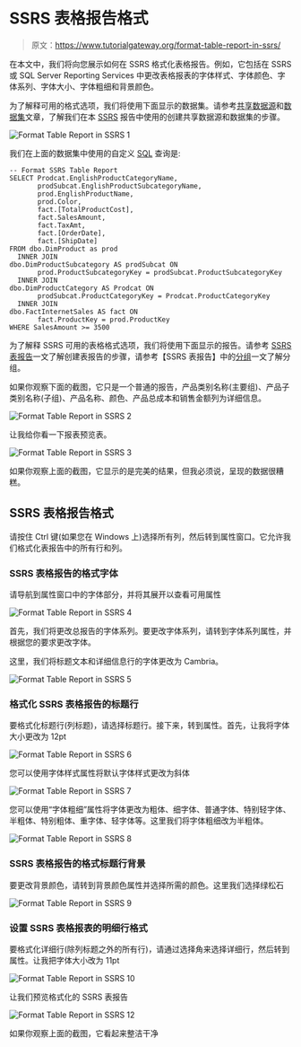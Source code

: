 # SSRS 表格报告格式

> 原文：<https://www.tutorialgateway.org/format-table-report-in-ssrs/>

在本文中，我们将向您展示如何在 SSRS 格式化表格报告。例如，它包括在 SSRS 或 SQL Server Reporting Services 中更改表格报表的字体样式、字体颜色、字体系列、字体大小、字体粗细和背景颜色。

为了解释可用的格式选项，我们将使用下面显示的数据集。请参考[共享数据源](https://www.tutorialgateway.org/ssrs-shared-data-source/)和[数据集](https://www.tutorialgateway.org/shared-dataset-in-ssrs/)文章，了解我们在本 [SSRS](https://www.tutorialgateway.org/ssrs/) 报告中使用的创建共享数据源和数据集的步骤。

![Format Table Report in SSRS 1](img/1c9d733f855ad2a12fbaad831af7e2b6.png)

我们在上面的数据集中使用的自定义 [SQL](https://www.tutorialgateway.org/sql/) 查询是:

```
-- Format SSRS Table Report
SELECT Prodcat.EnglishProductCategoryName,
       prodSubcat.EnglishProductSubcategoryName,  
       prod.EnglishProductName, 
       prod.Color, 
       fact.[TotalProductCost],
       fact.SalesAmount, 
       fact.TaxAmt,
       fact.[OrderDate],
       fact.[ShipDate] 
FROM dbo.DimProduct as prod 
  INNER JOIN 
dbo.DimProductSubcategory AS prodSubcat ON 
       prod.ProductSubcategoryKey = prodSubcat.ProductSubcategoryKey 
  INNER JOIN  
dbo.DimProductCategory AS Prodcat ON 
       prodSubcat.ProductCategoryKey = Prodcat.ProductCategoryKey 
  INNER JOIN  
dbo.FactInternetSales AS fact ON 
       fact.ProductKey = prod.ProductKey
WHERE SalesAmount >= 3500
```

为了解释 SSRS 可用的表格格式选项，我们将使用下面显示的报告。请参考 [SSRS 表报告](https://www.tutorialgateway.org/ssrs-table-report/)一文了解创建表报告的步骤，请参考【SSRS 表报告】中的[分组](https://www.tutorialgateway.org/ssrs-grouping-in-table-reports/)一文了解分组。

如果你观察下面的截图，它只是一个普通的报告，产品类别名称(主要组)、产品子类别名称(子组)、产品名称、颜色、产品总成本和销售金额列为详细信息。

![Format Table Report in SSRS 2](img/597776992fe407a360fe297742d976a4.png)

让我给你看一下报表预览表。

![Format Table Report in SSRS 3](img/812f298dfa1ddd5118465d8dd08f24ff.png)

如果你观察上面的截图，它显示的是完美的结果，但我必须说，呈现的数据很糟糕。

## SSRS 表格报告格式

请按住 Ctrl 键(如果您在 Windows 上)选择所有列，然后转到属性窗口。它允许我们格式化表报告中的所有行和列。

### SSRS 表格报告的格式字体

请导航到属性窗口中的字体部分，并将其展开以查看可用属性

![Format Table Report in SSRS 4](img/f1ddfe31a35510f50fbf0da8e0a78212.png)

首先，我们将更改总报告的字体系列。要更改字体系列，请转到字体系列属性，并根据您的要求更改字体。

这里，我们将标题文本和详细信息行的字体更改为 Cambria。

![Format Table Report in SSRS 5](img/40681a95fa994399d77e11df2527ce85.png)

### 格式化 SSRS 表格报告的标题行

要格式化标题行(列标题)，请选择标题行。接下来，转到属性。首先，让我将字体大小更改为 12pt

![Format Table Report in SSRS 6](img/c764e4da8f6469738b12a6aa149f54e3.png)

您可以使用字体样式属性将默认字体样式更改为斜体

![Format Table Report in SSRS 7](img/79e3bba3b0162d9fd47a90fde0a110fb.png)

您可以使用“字体粗细”属性将字体更改为粗体、细字体、普通字体、特别轻字体、半粗体、特别粗体、重字体、轻字体等。这里我们将字体粗细改为半粗体。

![Format Table Report in SSRS 8](img/98fd3168a6d7ba17ed2b0d92c64935f5.png)

### SSRS 表格报告的格式标题行背景

要更改背景颜色，请转到背景颜色属性并选择所需的颜色。这里我们选择绿松石

![Format Table Report in SSRS 9](img/f1568849603a9af8e03ea182ddf56a98.png)

### 设置 SSRS 表格报表的明细行格式

要格式化详细行(除列标题之外的所有行)，请通过选择角来选择详细行，然后转到属性。让我把字体大小改为 11pt

![Format Table Report in SSRS 10](img/ef2dbd8a5e05e05e79fee7f6e899e528.png)

让我们预览格式化的 SSRS 表报告

![Format Table Report in SSRS 12](img/ed1cde5f5f1ae1a2fbfd5e16beab1571.png)

如果你观察上面的截图，它看起来整洁干净